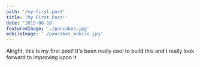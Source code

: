 ```yaml
---
path: '/my-first-post'
title: 'My First Post!'
date: '2019-08-18'
featuredImage: './pancakes.jpg'
mobileImage: './pancakes_mobile.jpg'
---
```


Alright, this is my first post! It's been really cool to build
this and I really look forward to improving upon it

